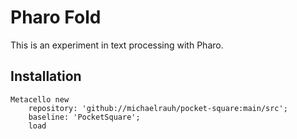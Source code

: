 # Pharo Fold
This is an experiment in text processing with Pharo.
## Installation

```st
Metacello new
	repository: 'github://michaelrauh/pocket-square:main/src';
	baseline: 'PocketSquare';
	load
```

